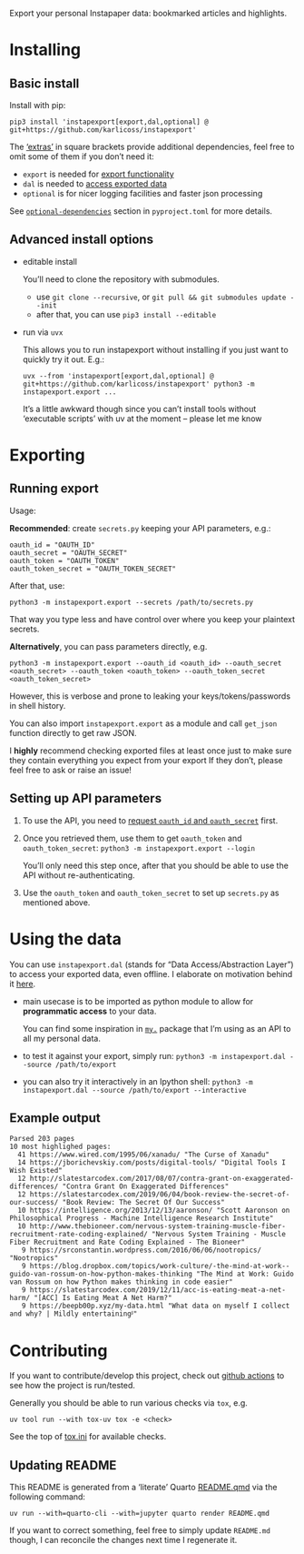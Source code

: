 

Export your personal Instapaper data: bookmarked articles and
highlights.

<!-- TODO WTF? without a comment it moves execution output under heading otherwise? -->

# Installing

## Basic install

Install with pip:

`pip3 install 'instapexport[export,dal,optional] @ git+https://github.com/karlicoss/instapexport'`

The
[‘extras’](https://packaging.python.org/en/latest/tutorials/installing-packages/#installing-extras)
in square brackets provide additional dependencies, feel free to omit
some of them if you don’t need it:

- `export` is needed for [export functionality](#exporting)
- `dal` is needed to [access exported data](#using-the-data)
- `optional` is for nicer logging facilities and faster json processing

See [`optional-dependencies`](pyproject.toml) section in
`pyproject.toml` for more details.

## Advanced install options

- editable install

  You’ll need to clone the repository with submodules.

  - use `git clone --recursive`, or
    `git pull && git submodules update --init`
  - after that, you can use `pip3 install --editable`

- run via `uvx`

  This allows you to run instapexport without installing if you just
  want to quickly try it out. E.g.:

  `uvx --from 'instapexport[export,dal,optional] @ git+https://github.com/karlicoss/instapexport' python3 -m instapexport.export ...`

  It’s a little awkward though since you can’t install tools without
  ‘executable scripts’ with uv at the moment – please let me know

# Exporting

## Running export

Usage:

**Recommended**: create `secrets.py` keeping your API parameters, e.g.:

    oauth_id = "OAUTH_ID"
    oauth_secret = "OAUTH_SECRET"
    oauth_token = "OAUTH_TOKEN"
    oauth_token_secret = "OAUTH_TOKEN_SECRET"

After that, use:

    python3 -m instapexport.export --secrets /path/to/secrets.py

That way you type less and have control over where you keep your
plaintext secrets.

**Alternatively**, you can pass parameters directly, e.g.

    python3 -m instapexport.export --oauth_id <oauth_id> --oauth_secret <oauth_secret> --oauth_token <oauth_token> --oauth_token_secret <oauth_token_secret>

However, this is verbose and prone to leaking your keys/tokens/passwords
in shell history.

You can also import `instapexport.export` as a module and call
`get_json` function directly to get raw JSON.

I **highly** recommend checking exported files at least once just to
make sure they contain everything you expect from your export If they
don’t, please feel free to ask or raise an issue!

## Setting up API parameters

1.  To use the API, you need to [request `oauth_id` and
    `oauth_secret`](https://www.instapaper.com/main/request_oauth_consumer_token)
    first.

2.  Once you retrieved them, use them to get `oauth_token` and
    `oauth_token_secret`: `python3 -m instapexport.export --login`

    You’ll only need this step once, after that you should be able to
    use the API without re-authenticating.

3.  Use the `oauth_token` and `oauth_token_secret` to set up
    `secrets.py` as mentioned above.

# Using the data

You can use `instapexport.dal` (stands for “Data Access/Abstraction
Layer”) to access your exported data, even offline. I elaborate on
motivation behind it [here](https://beepb00p.xyz/exports.html#dal).

- main usecase is to be imported as python module to allow for
  **programmatic access** to your data.

  You can find some inspiration in
  [`my.`](https://beepb00p.xyz/mypkg.html) package that I’m using as an
  API to all my personal data.

- to test it against your export, simply run:
  `python3 -m instapexport.dal --source /path/to/export`

- you can also try it interactively in an Ipython shell:
  `python3 -m instapexport.dal --source /path/to/export --interactive`

## Example output

    Parsed 203 pages
    10 most highlighed pages:
      41 https://www.wired.com/1995/06/xanadu/ "The Curse of Xanadu"
      14 https://jborichevskiy.com/posts/digital-tools/ "Digital Tools I Wish Existed"
      12 http://slatestarcodex.com/2017/08/07/contra-grant-on-exaggerated-differences/ "Contra Grant On Exaggerated Differences"
      12 https://slatestarcodex.com/2019/06/04/book-review-the-secret-of-our-success/ "Book Review: The Secret Of Our Success"
      10 https://intelligence.org/2013/12/13/aaronson/ "Scott Aaronson on Philosophical Progress - Machine Intelligence Research Institute"
      10 http://www.thebioneer.com/nervous-system-training-muscle-fiber-recruitment-rate-coding-explained/ "Nervous System Training - Muscle Fiber Recruitment and Rate Coding Explained - The Bioneer"
       9 https://srconstantin.wordpress.com/2016/06/06/nootropics/ "Nootropics"
       9 https://blog.dropbox.com/topics/work-culture/-the-mind-at-work--guido-van-rossum-on-how-python-makes-thinking "The Mind at Work: Guido van Rossum on how Python makes thinking in code easier"
       9 https://slatestarcodex.com/2019/12/11/acc-is-eating-meat-a-net-harm/ "[ACC] Is Eating Meat A Net Harm?"
       9 https://beepb00p.xyz/my-data.html "What data on myself I collect and why? | Mildly entertainingᵝ"

# Contributing

If you want to contribute/develop this project, check out [github
actions](.github/workflows/main.yml) to see how the project is
run/tested.

Generally you should be able to run various checks via `tox`, e.g.

`uv tool run --with tox-uv tox -e <check>`

See the top of [tox.ini](tox.ini) for available checks.

## Updating README

This README is generated from a ‘literate’ Quarto
[README.qmd](README.qmd) via the following command:

`uv run --with=quarto-cli --with=jupyter quarto render README.qmd`

If you want to correct something, feel free to simply update `README.md`
though, I can reconcile the changes next time I regenerate it.
